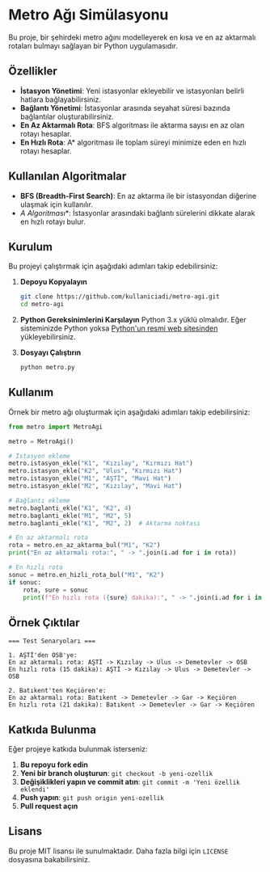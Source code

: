 # Metro Ağı Simülasyonu

Bu proje, bir şehirdeki metro ağını modelleyerek en kısa ve en az aktarmalı rotaları bulmayı sağlayan bir Python uygulamasıdır.

## Özellikler
- **İstasyon Yönetimi**: Yeni istasyonlar ekleyebilir ve istasyonları belirli hatlara bağlayabilirsiniz.
- **Bağlantı Yönetimi**: İstasyonlar arasında seyahat süresi bazında bağlantılar oluşturabilirsiniz.
- **En Az Aktarmalı Rota**: BFS algoritması ile aktarma sayısı en az olan rotayı hesaplar.
- **En Hızlı Rota**: A* algoritması ile toplam süreyi minimize eden en hızlı rotayı hesaplar.

## Kullanılan Algoritmalar
- **BFS (Breadth-First Search)**: En az aktarma ile bir istasyondan diğerine ulaşmak için kullanılır.
- **A* Algoritması**: İstasyonlar arasındaki bağlantı sürelerini dikkate alarak en hızlı rotayı bulur.

## Kurulum
Bu projeyi çalıştırmak için aşağıdaki adımları takip edebilirsiniz:

1. **Depoyu Kopyalayın**
   ```bash
   git clone https://github.com/kullaniciadi/metro-agi.git
   cd metro-agi
   ```

2. **Python Gereksinimlerini Karşılayın**
   Python 3.x yüklü olmalıdır. Eğer sisteminizde Python yoksa [Python'un resmi web sitesinden](https://www.python.org/) yükleyebilirsiniz.
   
3. **Dosyayı Çalıştırın**
   ```bash
   python metro.py
   ```

## Kullanım

Örnek bir metro ağı oluşturmak için aşağıdaki adımları takip edebilirsiniz:

```python
from metro import MetroAgi

metro = MetroAgi()

# İstasyon ekleme
metro.istasyon_ekle("K1", "Kızılay", "Kırmızı Hat")
metro.istasyon_ekle("K2", "Ulus", "Kırmızı Hat")
metro.istasyon_ekle("M1", "AŞTİ", "Mavi Hat")
metro.istasyon_ekle("M2", "Kızılay", "Mavi Hat")

# Bağlantı ekleme
metro.baglanti_ekle("K1", "K2", 4)
metro.baglanti_ekle("M1", "M2", 5)
metro.baglanti_ekle("K1", "M2", 2)  # Aktarma noktası

# En az aktarmalı rota
rota = metro.en_az_aktarma_bul("M1", "K2")
print("En az aktarmalı rota:", " -> ".join(i.ad for i in rota))

# En hızlı rota
sonuc = metro.en_hizli_rota_bul("M1", "K2")
if sonuc:
    rota, sure = sonuc
    print(f"En hızlı rota ({sure} dakika):", " -> ".join(i.ad for i in rota))
```

## Örnek Çıktılar
```
=== Test Senaryoları ===

1. AŞTİ'den OSB'ye:
En az aktarmalı rota: AŞTİ -> Kızılay -> Ulus -> Demetevler -> OSB
En hızlı rota (15 dakika): AŞTİ -> Kızılay -> Ulus -> Demetevler -> OSB

2. Batıkent'ten Keçiören'e:
En az aktarmalı rota: Batıkent -> Demetevler -> Gar -> Keçiören
En hızlı rota (21 dakika): Batıkent -> Demetevler -> Gar -> Keçiören
```

## Katkıda Bulunma
Eğer projeye katkıda bulunmak isterseniz:
1. **Bu repoyu fork edin**
2. **Yeni bir branch oluşturun**: `git checkout -b yeni-ozellik`
3. **Değişiklikleri yapın ve commit atın**: `git commit -m 'Yeni özellik eklendi'`
4. **Push yapın**: `git push origin yeni-ozellik`
5. **Pull request açın**

## Lisans
Bu proje MIT lisansı ile sunulmaktadır. Daha fazla bilgi için `LICENSE` dosyasına bakabilirsiniz.

